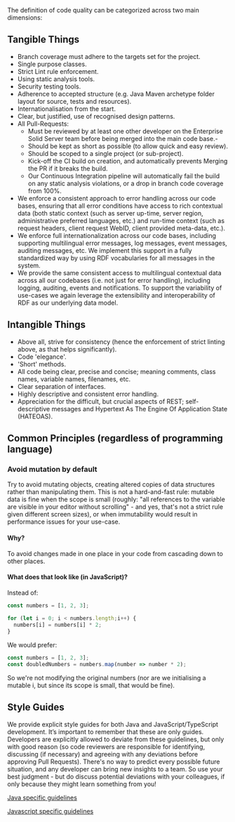 The definition of code quality can be categorized across two main dimensions:


## Tangible Things

- Branch coverage must adhere to the targets set for the project.
- Single purpose classes.
- Strict Lint rule enforcement.
- Using static analysis tools.
- Security testing tools.
- Adherence to accepted structure (e.g. Java Maven archetype folder layout for source, tests and resources).
- Internationalisation from the start.
- Clear, but justified, use of recognised design patterns.
- All Pull-Requests:
    - Must be reviewed by at least one other developer on the Enterprise Solid Server team before being merged into the main code base.- 
    - Should be kept as short as possible (to allow quick and easy review).
    - Should be scoped to a single project (or sub-project).
    - Kick-off the CI build on creation, and automatically prevents Merging the PR if it breaks the build.
    - Our Continuous Integration pipeline will automatically fail the build on any static analysis violations, or a drop in branch code coverage from 100%.
- We enforce a consistent approach to error handling across our code bases, ensuring that all error conditions have access to rich contextual data (both static context (such as server up-time, server region, administrative preferred languages, etc.) and run-time context (such as request headers, client request WebID, client provided meta-data, etc.).
- We enforce full internationalization across our code bases, including supporting multilingual error messages, log messages, event messages, auditing messages, etc. We implement this support in a fully standardized way by using RDF vocabularies for all messages in the system.
- We provide the same consistent access to multilingual contextual data across all our codebases (i.e. not just for error handling), including logging, auditing, events and notifications. To support the variability of use-cases we again leverage the extensibility and interoperability of RDF as our underlying data model.

## Intangible Things

- Above all, strive for consistency (hence the enforcement of strict linting above, as that helps significantly).
- Code 'elegance'.
- 'Short' methods.
- All code being clear, precise and concise; meaning comments, class names, variable names, filenames, etc.
- Clear separation of interfaces.
- Highly descriptive and consistent error handling.
- Appreciation for the difficult, but crucial aspects of REST; self-descriptive messages and Hypertext As The Engine Of Application State (HATEOAS).

## Common Principles (regardless of programming language)

### Avoid mutation by default

Try to avoid mutating objects, creating altered copies of data structures rather than manipulating them. This is not a hard-and-fast rule: mutable data is fine when the scope is small (roughly: "all references to the variable are visible in your editor without scrolling" - and yes, that's not a strict rule given different screen sizes), or when immutability would result in performance issues for your use-case.

#### Why?

To avoid changes made in one place in your code from cascading down to other places.


#### What does that look like (in JavaScript)?

Instead of:

```javascript
const numbers = [1, 2, 3];
	
for (let i = 0; i < numbers.length;i++) {
  numbers[i] = numbers[i] * 2;
}
```	

We would prefer:

```javascript
const numbers = [1, 2, 3];
const doubledNumbers = numbers.map(number => number * 2);
```

So we're not modifying the original numbers (nor are we initialising a mutable i, but since its scope is small, that would be fine).

## Style Guides

We provide explicit style guides for both Java and JavaScript/TypeScript development. It’s important to remember that these are only guides. Developers are explicitly allowed to deviate from these guidelines, but only with good reason (so code reviewers are responsible for identifying, discussing (if necessary) and agreeing with any deviations before approving Pull Requests). There's no way to predict every possible future situation, and any developer can bring new insights to a team. So use your best judgment - but do discuss potential deviations with your colleagues, if only because they might learn something from you!

[Java specific guidelines](java-coding-standards.md "Java specific guidelines")

[Javascript specific guidelines](javascript-coding-standards.md "Javascript specific guidelines")